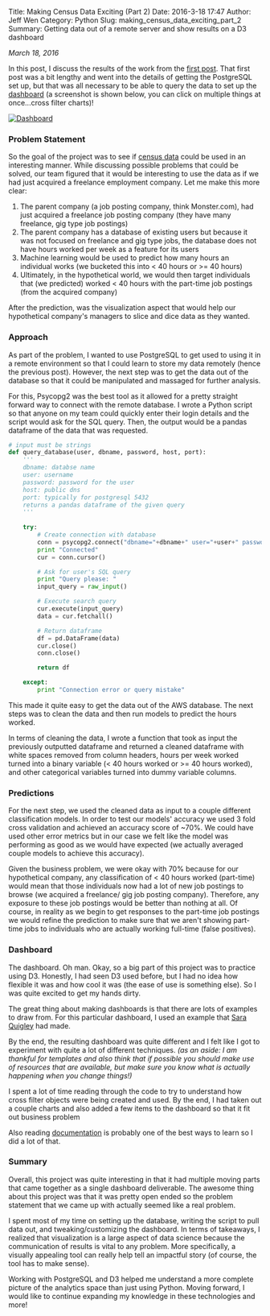 Title: Making Census Data Exciting (Part 2)
Date: 2016-3-18 17:47
Author: Jeff Wen
Category: Python
Slug: making_census_data_exciting_part_2
Summary: Getting data out of a remote server and show results on a D3 dashboard

_March 18, 2016_

In this post, I discuss the results of the work from the [first post](http://jeffwen/github.io/making_census_data_exciting_part_1/). That first post was a bit lengthy and went into the details of getting the PostgreSQL set up, but that was all necessary to be able to query the data to set up the [dashboard](/dashboard.html) (a screenshot is shown below, you can click on multiple things at once...cross filter charts)!

[![Dashboard](/images/dashboard.png)](/dashboard.html)

### Problem Statement
So the goal of the project was to see if [census data](https://archive.ics.uci.edu/ml/datasets/Census+Income) could be used in an interesting manner. While discussing possible problems that could be solved, our team figured that it would be interesting to use the data as if we had just acquired a freelance employment company. Let me make this more clear:

1. The parent company (a job posting company, think Monster.com), had just acquired a freelance job posting company (they have many freelance, gig type job postings)
2. The parent company has a database of existing users but because it was not focused on freelance and gig type jobs, the database does not have hours worked per week as a feature for its users
3. Machine learning would be used to predict how many hours an individual works (we bucketed this into < 40 hours or >= 40 hours)
4. Ultimately, in the hypothetical world, we would then target individuals that (we predicted) worked < 40 hours with the part-time job postings (from the acquired company)

After the prediction, was the visualization aspect that would help our hypothetical company's managers to slice and dice data as they wanted.

### Approach
As part of the problem, I wanted to use PostgreSQL to get used to using it in a remote environment so that I could learn to store my data remotely (hence the previous post). However, the next step was to get the data out of the database so that it could be manipulated and massaged for further analysis.

For this, Psycopg2 was the best tool as it allowed for a pretty straight forward way to connect with the remote database. I wrote a Python script so that anyone on my team could quickly enter their login details and the script would ask for the SQL query. Then, the output would be a pandas dataframe of the data that was requested.


```python
# input must be strings
def query_database(user, dbname, password, host, port):
    '''
    dbname: databse name
    user: username
    password: password for the user
    host: public dns
    port: typically for postgresql 5432
    returns a pandas dataframe of the given query
    '''
	
    try:
        # Create connection with database
        conn = psycopg2.connect("dbname="+dbname+" user="+user+" password="+password+" host="+host+" port="+port)
        print "Connected"
        cur = conn.cursor()

        # Ask for user's SQL query
        print "Query please: "
        input_query = raw_input()

        # Execute search query
        cur.execute(input_query)
        data = cur.fetchall()

        # Return dataframe
        df = pd.DataFrame(data)
        cur.close()
        conn.close()

        return df

    except:
        print "Connection error or query mistake"
```

This made it quite easy to get the data out of the AWS database. The next steps was to clean the data and then run models to predict the hours worked.

In terms of cleaning the data, I wrote a function that took as input the previously outputted dataframe and returned a cleaned dataframe with white spaces removed from column headers, hours per week worked turned into a binary variable (< 40 hours worked or >= 40 hours worked), and other categorical variables turned into dummy variable columns. 

### Predictions
For the next step, we used the cleaned data as input to a couple different classification models. In order to test our models' accuracy we used 3 fold cross validation and achieved an accuracy score of ~70%. We could have used other error metrics but in our case we felt like the model was performing as good as we would have expected (we actually averaged couple models to achieve this accuracy).

Given the business problem, we were okay with 70% because for our hypothetical company, any classification of < 40 hours worked (part-time) would mean that those individuals now had a lot of new job postings to browse (we acquired a freelance/ gig job posting company). Therefore, any exposure to these job postings would be better than nothing at all. Of course, in reality as we begin to get responses to the part-time job postings we would refine the prediction to make sure that we aren't showing part-time jobs to individuals who are actually working full-time (false positives).

### Dashboard
The dashboard. Oh man. Okay, so a big part of this project was to practice using D3. Honestly, I had seen D3 used before, but I had no idea how flexible it was and how cool it was (the ease of use is something else). So I was quite excited to get my hands dirty.

The great thing about making dashboards is that there are lots of examples to draw from. For this particular dashboard, I used an example that [Sara Quigley](http://bl.ocks.org/saraquigley/81807cb241cb4bbbaa6b) had made.

By the end, the resulting dashboard was quite different and I felt like I got to experiment with quite a lot of different techniques. _(as an aside: I am thankful for templates and also think that if possible you should make use of resources that are available, but make sure you know what is actually happening when you change things!)_

I spent a lot of time reading through the code to try to understand how cross filter objects were being created and used. By the end, I had taken out a couple charts and also added a few items to the dashboard so that it fit out business problem

Also reading [documentation](https://github.com/mbostock/d3/wiki/API-Reference) is probably one of the best ways to learn so I did a lot of that.

### Summary
Overall, this project was quite interesting in that it had multiple moving parts that came together as a single dashboard deliverable. The awesome thing about this project was that it was pretty open ended so the problem statement that we came up with actually seemed like a real problem.

I spent most of my time on setting up the database, writing the script to pull data out, and tweaking/customizing the dashboard. In terms of takeaways, I realized that visualization is a large aspect of data science because the communication of results is vital to any problem. More specifically, a visually appealing tool can really help tell an impactful story (of course, the tool has to make sense).

Working with PostgreSQL and D3 helped me understand a more complete picture of the analytics space than just using Python. Moving forward, I would like to continue expanding my knowledge in these technologies and more!


